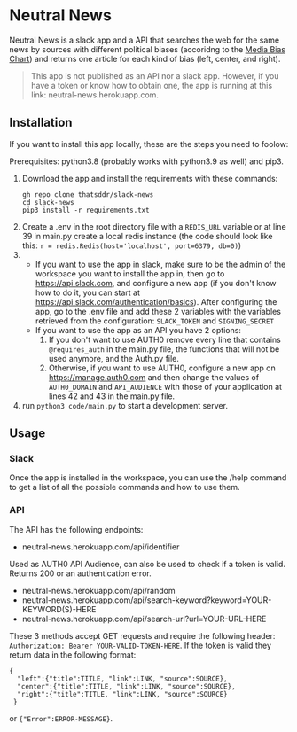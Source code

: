 # Neutral News
Neutral News is a slack app and a API that searches the web for the same news by sources with different political biases (accoridng to the [Media Bias Chart](https://www.adfontesmedia.com/static-mbc/)) and returns one article for each kind of bias (left, center, and right).

>This app is not published as an API nor a slack app. However, if you have a token or know how to obtain one, the app is running at this link: neutral-news.herokuapp.com.

## Installation

If you want to install this app locally, these are the steps you need to foolow:

Prerequisites: python3.8 (probably works with python3.9 as well) and pip3.

1. Download the app and install the requirements with these commands:
   ```
   gh repo clone thatsddr/slack-news
   cd slack-news
   pip3 install -r requirements.txt
   ```  
2. Create a .env in the root directory file with a ```REDIS_URL``` variable or at line 39 in main.py create a local redis instance (the code should look like this: ```r = redis.Redis(host='localhost', port=6379, db=0)```)
3.
   * If you want to use the app in slack, make sure to be the admin of the workspace you want to install the app in, then go to https://api.slack.com, and configure a new app (if you don't know how to do it, you can start at https://api.slack.com/authentication/basics). After configuring the app, go to the .env file and add these 2 variables with the variables retrieved from the configuration: ```SLACK_TOKEN``` and ```SIGNING_SECRET```
   * If you want to use the app as an API you have 2 options: 
      1. If you don't want to use AUTH0 remove every line that contains ```@requires_auth``` in the main.py file, the functions that will not be used anymore, and the Auth.py file.
      2. Otherwise, if you want to use AUTH0, configure a new app on https://manage.auth0.com and then change the values of ```AUTH0_DOMAIN``` and ```API_AUDIENCE``` with those of your application at lines 42 and 43 in the main.py file.
4. run ```python3 code/main.py``` to start a development server.

## Usage

### Slack

Once the app is installed in the workspace, you can use the /help command to get a list of all the possible commands and how to use them.

### API

The API has the following endpoints:

* neutral-news.herokuapp.com/api/identifier

Used as AUTH0 API Audience, can also be used to check if a token is valid. Returns 200 or an authentication error.

* neutral-news.herokuapp.com/api/random
* neutral-news.herokuapp.com/api/search-keyword?keyword=YOUR-KEYWORD(S)-HERE
* neutral-news.herokuapp.com/api/search-url?url=YOUR-URL-HERE

These 3 methods accept GET requests and require the following header: ```Authorization: Bearer YOUR-VALID-TOKEN-HERE```.
If the token is valid they return data in the following format:
```
{
  "left":{"title":TITLE, "link":LINK, "source":SOURCE},
  "center":{"title":TITLE, "link":LINK, "source":SOURCE},
  "right":{"title":TITLE, "link":LINK, "source":SOURCE}
 }
```
or ```{"Error":ERROR-MESSAGE}```.

